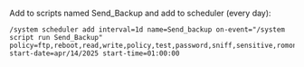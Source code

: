 Add to scripts named Send_Backup and add to scheduler (every day):

```
/system scheduler add interval=1d name=Send_backup on-event="/system script run Send_Backup" policy=ftp,reboot,read,write,policy,test,password,sniff,sensitive,romon start-date=apr/14/2025 start-time=01:00:00
```
